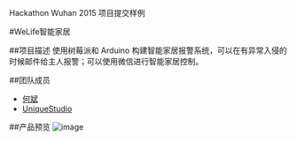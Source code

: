 Hackathon Wuhan 2015 项目提交样例

#WeLife智能家居

##项目描述
使用树莓派和 Arduino 构建智能家居报警系统，可以在有异常入侵的时候邮件给主人报警；可以使用微信进行智能家居控制。

##团队成员
* [何斌](https://github.com/binhe22)
* [UniqueStudio](https://github.com/UniqueStudio)

##产品预览
![image](https://raw.githubusercontent.com/binhe22/HackWuhan2015/master/pics/hackwuhan.png)

